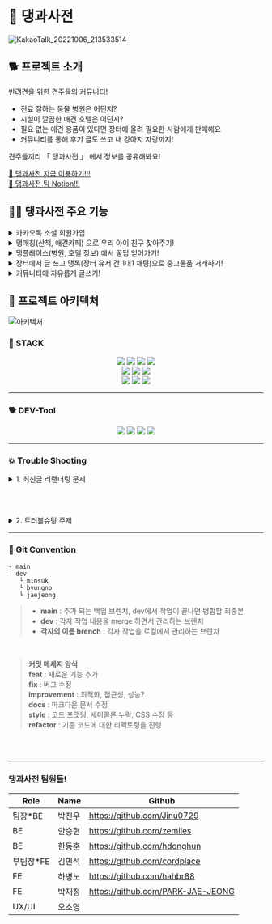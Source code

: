 
# 🐶 댕과사전
![KakaoTalk_20221006_213533514](https://user-images.githubusercontent.com/90291796/194318131-e9b56e93-30bc-4714-a68a-2863372fe655.jpg)


## 🐕 프로젝트 소개
반려견을 위한 견주들의 커뮤니티!<br>
- 진료 잘하는 동물 병원은 어딘지? 
- 시설이 깔끔한 애견 호텔은 어딘지? 
- 필요 없는 애견 용품이 있다면 장터에 올려 필요한 사람에게 판매해요 
- 커뮤니티를 통해 후기 글도 쓰고 내 강아지 자랑까지!

견주들끼리 「 댕과사전 」 에서 정보를 공유해봐요!

<a href="https://daengtionary.site/" target="_blank">🐩 댕과사전 지금 이용하기!!!</a><br>
<a href="https://www.notion.so/b16810b040254299a360deec190d1f4f" target="_blank">🐩 댕과사전 팀 Notion!!!</a>


## 🐕‍🦺 댕과사전 주요 기능
<details>
<summary> 카카오톡 소셜 회원가입 </summary>
<div markdown="1">	
<br>
</div>
<img src ="https://user-images.githubusercontent.com/107938837/194747242-d90b686d-754b-4c43-b210-d7bddc0eabc4.gif" width= "500" height="320"/>
</details>
<details>
<summary> 댕매칭(산책, 애견카페) 으로 우리 아이 친구 찾아주기! </summary>
<div markdown="1">	
<br>
</div>
<img src ="https://user-images.githubusercontent.com/107938837/194747597-1f97eff7-5aa1-4c5e-80be-7e82a6d2d49f.gif" width= "500" height="320"/>
</details>
<details>
<summary> 댕플레이스(병원, 호텔 정보) 에서 꿀팁 얻어가기! </summary>
<div markdown="1">	
<br>
</div>
<img src ="https://user-images.githubusercontent.com/107938837/194747282-9bf25fb1-e7a0-48e3-9eaa-a3c160fc1615.gif" width= "500" height="320"/>
</details>
<details>
<summary> 장터에서 글 쓰고 댕톡(장터 유저 간 1대1 채팅)으로 중고물품 거래하기! </summary>
<div markdown="1">	
<br>
</div>
<img src ="https://user-images.githubusercontent.com/107938837/194747523-51f4acff-2b25-46c2-bc03-942d26d24bab.gif" width= "500" height="320"/>
</details>
<details>
<summary> 커뮤니티에 자유롭게 글쓰기! </summary>
<div markdown="1">	
<br>
</div>
<img src ="https://user-images.githubusercontent.com/107938837/194747639-c67597d5-d3e7-42c1-83e1-3bfeb62956de.gif" width= "500" height="320"/>
</details>


## 🐩 프로젝트 아키텍처
![아키텍처](https://user-images.githubusercontent.com/90291796/194321105-fa5a54bf-6540-45ab-878f-53e34b8e86cb.png)


### 🦮 STACK
<div align=center>
<div>
  <img src="https://img.shields.io/badge/React-61DAFB?style=for-the-badge&logo=React&logoColor=black"/>
  <img src="https://img.shields.io/badge/Redux-764ABC?style=for-the-badge&logo=Redux&logoColor=white"/>
  <img src="https://img.shields.io/badge/Axios-5A29E4?style=for-the-badge&logo=Axios&logoColor=white"/>
  <img src="https://img.shields.io/badge/Vercel-000000?style=for-the-badge&logo=Vercel&logoColor=white"/>
</div>
<div>
  <img src="https://img.shields.io/badge/Kakao Api-FFCD00?style=for-the-badge&logo=Kakao&logoColor=black"/>
  <img src="https://img.shields.io/badge/styled components-DB7093?style=for-the-badge&logo=styled-components&logoColor=white"/>
  <img src="https://img.shields.io/badge/Swiper-6332F6?style=for-the-badge&logo=Swiper&logoColor=white"/>
</div>  
<div>
  <img src="https://img.shields.io/badge/Lodash-3492FF?style=for-the-badge&logo=Lodash&logoColor=white"/>
  <img src="https://img.shields.io/badge/Stomp-353535?style=for-the-badge&logoColor=white">
  <img src="https://img.shields.io/badge/React Router-CA4245?style=for-the-badge&logo=React Router&logoColor=white"/>
</div>
</div>

---

### 🐕 DEV-Tool
<div align=center>
<img src="https://img.shields.io/badge/Visual Studio Code-007ACC?style=for-the-badge&logo=Visual Studio Code&logoColor=white"/>
<img src="https://img.shields.io/badge/Git-F05032?style=for-the-badge&logo=Git&logoColor=white"/>
<img src="https://img.shields.io/badge/Github-181717?style=for-the-badge&logo=Github&logoColor=white"/>
<img src="https://img.shields.io/badge/Gether Town-6476df?style=for-the-badge&logoColor=white"/>
</div>

---

### 💥 Trouble Shooting

<details>
<summary> 1. 최신글 리랜더링 문제 </summary>
<div markdown="1">

<br>

💢 **문제 상황**  : 기술적인 문제로 response에 Post한 게시글 내용이 내려받지 못 할 때, 유저 편의성을 위해 새로고침(화면 깜빡임) 없이 글 리젠을 해야했다.

<br><br>
  
1️⃣ **시도 방안 1** : <br>
useEffect 의존성 배열에 postModal 이라는 state를 추가해서 submit 함수가 실행될 때 해당스테이트를 변경하여 리랜더링을 유도하는 방법
```javascript
const [postModal, setPostModal] = useState(false);
useEffect(() => {
	dispatch(getCommunityPostListThunk(pageNum));
	}, [pageNum, postModal]);  // 이와같이 의존성 배열에 postModal을 수정
```
post 를 요청하는 form 은 현재 모달로 구현한 상태였고 그래서 모달이 닫힐 때<br>
useState(false) 의 상태가 변경 되는 것을 사용해서 리랜더링을 해보려고 했지만 의도대로 되지 않았다
<br><br>
	
2️⃣ **시도 방안 2** : <br>
Redux Toolkit 모듈에 resetPosted() 리듀서 함수를 추가하고,<br>
페이지에서 postCheck 라는 state를 만들어주고 초기값으로 1을 준다. <br>
이후 아래와 같이 해당 state 값을 submit를 담당하는 함수에 넣었다.

```javascript
// communitySlice.js
// ... 은 생략된 코드를 나타낸 것

const communitySlice = createSlice({
  name: "community",
  initialState,
  reducers: {
  ...
  	/** 게시글을 최신화 하기위한 리듀서 함수 */
    resetPosted(state) {
      state.community = initialState.community // 페이지에서 state 를 initialState 덮어 씌운다
    }
  },
  ...

```

```javascript
// 
// ...는 생략된 코드

// POST가 되는 걸 감지할 state
const [postCheck, setPostCheck] = useState(1)

...

// SUBMIT 함수
const onSubmitHandler = async (e) => {

...

  if (response.state === 200 ) {
    modalHandler();
    const newPostCheck = postCheck + 1	// postCheck 초기값 1dp 
    setPostCheck(newPostCheck)			// state 변경해준다
    alert("게시글 등록 완료!")
  }
};
```

새로운 useEffect 를 만들어서 의존성 배열에 위에서 만든 postCheck 상태를 넣고
아래와 같이 작성했다.

```javascript
useEffect(()=>{
  dispatch(resetPosted()) // 게시글을 최신화 하기위한 리듀서
  dispatch(getCommunityPostListThunk(0)) // 모든 게시물 get해오는 Thuck 함수 
}, [postCheck])
```
<br><br>
  
⚖️ **자체 평가** : 프로젝트 마감이 코앞이다 보니 궁여지책으로 만들어낸 방법이긴 하지만<br>
이 방법은 아무리 생각해도 좋은 방법은 아닌것 같다.<br>
처음 내가 언급한 것처럼 post 요청을 할때 response에 다시 내려받은 후 <br>
redux 리듀서 함수를 사용해 스테이트 관리를 해주면 좀더 쉽게 구현할 수 있었다고 생각한다.

 <br>

✅ **결과** : <br>
![tbs0001](https://user-images.githubusercontent.com/90291796/194450555-f4f97c91-bfe8-4e62-82ea-835416a48cca.gif)
</div>
</details>

<br><br>

<details>
<summary> 2. 트러블슈팅 주제 </summary>
<div markdown="1">

  <br>
💢 **문제 상황** :
  <br>
	
1️⃣ **시도 방안 1** :<br>
	
2️⃣ **시도 방안 2** :<br>

<br>
	
✅ **결과** : <br>
</div>
</details>

---

### 👀 Git Convention
```
- main
- dev
   └ minsuk
   └ byungno 
   └ jaejeong
```

>- **main** : 주가 되는 백업 브렌치, dev에서 작업이 끝나면 병합할 최종본<br>
>- **dev** :  각자 작업 내용을 merge 하면서 관리하는 브렌치<br>
>- **각자의 이름 brench** : 각자 작업을 로컬에서 관리하는 브렌치<br>
>
<br>

>**커밋 메세지 양식**<br>
>**feat** : 새로운 기능 추가<br>
>**fix** : 버그 수정<br>
>**improvement** :  최적화, 접근성, 성능?<br>
>**docs** : 마크다운 문서 수정<br>
>**style** : 코드 포맷팅, 세미콜론 누락, CSS 수정 등<br>
>**refactor** : 기존 코드에 대한 리펙토링을 진행<br>

<br><br>

---

### 댕과사전 팀원들!

|Role|Name|Github|
|---|---|---|
|팀장*BE|박진우|https://github.com/Jinu0729|
|BE|안승현|https://github.com/zemiles|
|BE|한동훈|https://github.com/hdonghun|
|부팀장*FE|김민석|https://github.com/cordplace|
|FE|하병노|https://github.com/hahbr88|
|FE|박재정|https://github.com/PARK-JAE-JEONG|
|UX/UI|오소영||

